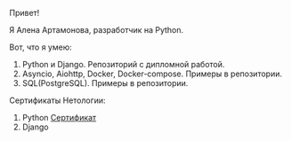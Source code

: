Привет!

Я Алена Артамонова, разработчик на Python.

Вот, что я умею:
1. Python и Django. Репозиторий с дипломной работой.
3. Asyncio, Aiohttp, Docker, Docker-compose. Примеры в репозитории.
4. SQL(PostgreSQL). Примеры в репозитории.
   

Сертификаты Нетологии:
1. Python [Сертификат](https://github.com/Alena4560/my_certificates/blob/master/%D0%9E%D1%81%D0%BD%D0%BE%D0%B2%D1%8B%20%D1%8F%D0%B7%D1%8B%D0%BA%D0%B0%20%D0%BF%D1%80%D0%BE%D0%B3%D1%80%D0%B0%D0%BC%D0%BC%D0%B8%D1%80%D0%BE%D0%B2%D0%B0%D0%BD%D0%B8%D1%8F%20Python.pdf)
2. Django
